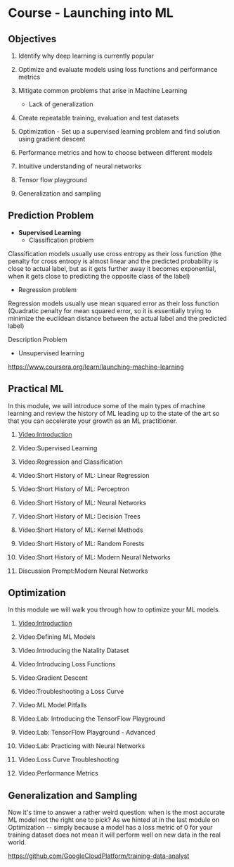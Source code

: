 # Course - Launching into ML

## Objectives

1. Identify why deep learning is currently popular

2. Optimize and evaluate models using loss functions and performance metrics

3. Mitigate common problems that arise in Machine Learning

   - Lack of generalization

4. Create repeatable training, evaluation and test datasets

5. Optimization - Set up a supervised learning problem and find solution using gradient descent

6. Performance metrics and how to choose between different models

7. Intuitive understanding of neural networks

8. Tensor flow playground

9. Generalization and sampling

## Prediction Problem

- **Supervised Learning**
  - Classification problem

Classification models usually use cross entropy as their loss function (the penalty for cross entropy is almost linear and the predicted probability is close to actual label, but as it gets further away it becomes exponential, when it gets close to predicting the opposite class of the label)

- Regression problem

Regression models usually use mean squared error as their loss function (Quadratic penalty for mean squared error, so it is essentially trying to minimize the euclidean distance between the actual label and the predicted label)

Description Problem

- Unsupervised learning

<https://www.coursera.org/learn/launching-machine-learning>

## Practical ML

In this module, we will introduce some of the main types of machine learning and review the history of ML leading up to the state of the art so that you can accelerate your growth as an ML practitioner.

1. [Video:Introduction](https://www.coursera.org/learn/launching-machine-learning/lecture/j4Rbd/introduction)

2. Video:Supervised Learning

3. Video:Regression and Classification

4. Video:Short History of ML: Linear Regression

5. Video:Short History of ML: Perceptron

6. Video:Short History of ML: Neural Networks

7. Video:Short History of ML: Decision Trees

8. Video:Short History of ML: Kernel Methods

9. Video:Short History of ML: Random Forests

10. Video:Short History of ML: Modern Neural Networks

11. Discussion Prompt:Modern Neural Networks

## Optimization

In this module we will walk you through how to optimize your ML models.

1. [Video:Introduction](https://www.coursera.org/learn/launching-machine-learning/lecture/ebCZS/introduction)

2. Video:Defining ML Models

3. Video:Introducing the Natality Dataset

4. Video:Introducing Loss Functions

5. Video:Gradient Descent

6. Video:Troubleshooting a Loss Curve

7. Video:ML Model Pitfalls

8. Video:Lab: Introducing the TensorFlow Playground

9. Video:Lab: TensorFlow Playground - Advanced

10. Video:Lab: Practicing with Neural Networks

11. Video:Loss Curve Troubleshooting

12. Video:Performance Metrics

## Generalization and Sampling

Now it's time to answer a rather weird question: when is the most accurate ML model not the right one to pick? As we hinted at in the last module on Optimization -- simply because a model has a loss metric of 0 for your training dataset does not mean it will perform well on new data in the real world.

<https://github.com/GoogleCloudPlatform/training-data-analyst>
